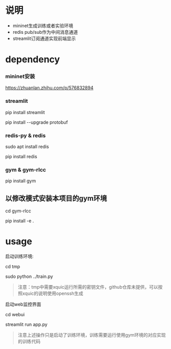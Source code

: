 # 说明
- mininet生成训练或者实验环境
- redis pub/sub作为中间消息通道
- streamlit订阅通道实现前端显示

# dependency

### mininet安装
https://zhuanlan.zhihu.com/p/576832894

### streamlit
pip install streamlit

pip install --upgrade protobuf

### redis-py & redis
sudo apt install redis

pip install redis

### gym & gym-rlcc
pip install gym

## 以修改模式安装本项目的gym环境
cd gym-rlcc

pip install -e .

# usage
启动训练环境:

cd tmp

sudo python ../train.py


> 注意：tmp中需要xquic运行所需的密钥文件，github仓库未提供，可以按照xquic的说明使用openssh生成

启动web监控界面

cd webui

streamlit run app.py


> 注意上述操作只是启动了训练环境，训练需要运行使用gym环境的对应实现的训练代码
